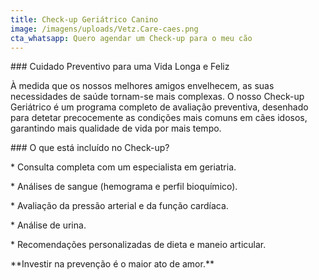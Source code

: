```yaml
---
title: Check-up Geriátrico Canino
image: /imagens/uploads/Vetz.Care-caes.png
cta_whatsapp: Quero agendar um Check-up para o meu cão
---
```

\### Cuidado Preventivo para uma Vida Longa e Feliz



À medida que os nossos melhores amigos envelhecem, as suas necessidades de saúde tornam-se mais complexas. O nosso Check-up Geriátrico é um programa completo de avaliação preventiva, desenhado para detetar precocemente as condições mais comuns em cães idosos, garantindo mais qualidade de vida por mais tempo.



\### O que está incluído no Check-up?

\* Consulta completa com um especialista em geriatria.

\* Análises de sangue (hemograma e perfil bioquímico).

\* Avaliação da pressão arterial e da função cardíaca.

\* Análise de urina.

\* Recomendações personalizadas de dieta e maneio articular.



\*\*Investir na prevenção é o maior ato de amor.\*\*
